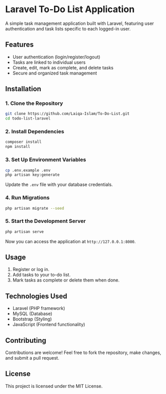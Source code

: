 # Laravel To-Do List Application

A simple task management application built with Laravel, featuring user authentication and task lists specific to each logged-in user.

## Features

- User authentication (login/register/logout)
- Tasks are linked to individual users
- Create, edit, mark as complete, and delete tasks
- Secure and organized task management

## Installation

### 1. Clone the Repository
```sh
git clone https://github.com/Laiqa-Islam/To-Do-List.git
cd todo-list-laravel
```

### 2. Install Dependencies
```sh
composer install
npm install
```

### 3. Set Up Environment Variables
```sh
cp .env.example .env
php artisan key:generate
```
Update the `.env` file with your database credentials.

### 4. Run Migrations
```sh
php artisan migrate --seed
```

### 5. Start the Development Server
```sh
php artisan serve
```
Now you can access the application at `http://127.0.0.1:8000`.

## Usage

1. Register or log in.
2. Add tasks to your to-do list.
3. Mark tasks as complete or delete them when done.

## Technologies Used

- Laravel (PHP framework)
- MySQL (Database)
- Bootstrap (Styling)
- JavaScript (Frontend functionality)

## Contributing

Contributions are welcome! Feel free to fork the repository, make changes, and submit a pull request.

## License

This project is licensed under the MIT License.

